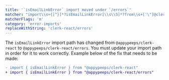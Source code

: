 ```yaml
---
title: '`isEmailLinkError` import moved under `/errors`'
matcher: "import\\s+{[^}]*?isEmailLinkError[\\s\\S]*?from\\s+['\"]@clerk\\/(clerk-react)(?!\/errors)[\\s\\S]*?['\"]"
matcherFlags: 'm'
category: 'error-imports'
replaceWithString: 'clerk-react/errors'
---
```


The `isEmailLinkError` import path has changed from `@appypeeps/clerk-react` to `@appypeeps/clerk-react/errors`. You must update your import path in order for it to work correctly. Example below of the fix that needs to be made:

```diff
- import { isEmailLinkError } from "@appypeeps/clerk-react"
+ import { isEmailLinkError } from "@appypeeps/clerk-react/errors"
```
